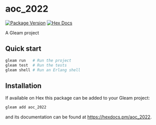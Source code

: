 # aoc_2022

[![Package Version](https://img.shields.io/hexpm/v/aoc_2022)](https://hex.pm/packages/aoc_2022)
[![Hex Docs](https://img.shields.io/badge/hex-docs-ffaff3)](https://hexdocs.pm/aoc_2022/)

A Gleam project

## Quick start

```sh
gleam run   # Run the project
gleam test  # Run the tests
gleam shell # Run an Erlang shell
```

## Installation

If available on Hex this package can be added to your Gleam project:

```sh
gleam add aoc_2022
```

and its documentation can be found at <https://hexdocs.pm/aoc_2022>.
